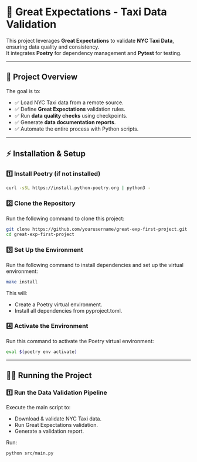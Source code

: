 # 🚕 Great Expectations - Taxi Data Validation

This project leverages **Great Expectations** to validate **NYC Taxi Data**, ensuring data quality and consistency.  
It integrates **Poetry** for dependency management and **Pytest** for testing.

---

## 📌 **Project Overview**
The goal is to:
- ✅ Load NYC Taxi data from a remote source.
- ✅ Define **Great Expectations** validation rules.
- ✅ Run **data quality checks** using checkpoints.
- ✅ Generate **data documentation reports**.
- ✅ Automate the entire process with Python scripts.

---

## ⚡ **Installation & Setup**
### 1️⃣ **Install Poetry** (if not installed)
```sh
curl -sSL https://install.python-poetry.org | python3 -
```

### 2️⃣ Clone the Repository
Run the following command to clone this project:
```bash
git clone https://github.com/yourusername/great-exp-first-project.git
cd great-exp-first-project
```

### 3️⃣ Set Up the Environment
Run the following command to install dependencies and set up the virtual environment:
```bash
make install
```

This will:
- Create a Poetry virtual environment.
- Install all dependencies from pyproject.toml.

### 4️⃣ Activate the Environment
Run this command to activate the Poetry virtual environment:
```bash
eval $(poetry env activate)
```

---

## 🏃‍♂️ Running the Project
### 1️⃣ Run the Data Validation Pipeline
Execute the main script to:
- Download & validate NYC Taxi data.
- Run Great Expectations validation.
- Generate a validation report.

Run:
```bash
python src/main.py
```
